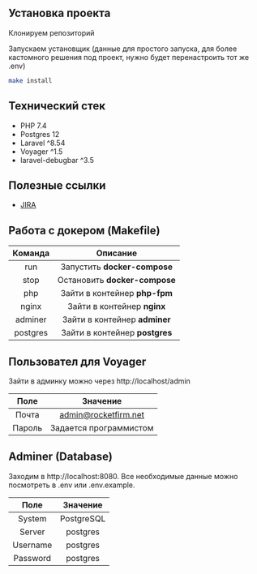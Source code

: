 ## Установка проекта

Клонируем репозиторий

Запускаем установщик (данные для простого запуска, для более кастомного решения под проект, нужно будет перенастроить тот же .env)

```bash
make install
```


## Технический стек

* PHP 7.4
* Postgres 12
* Laravel ^8.54
* Voyager ^1.5
* laravel-debugbar ^3.5


## Полезные ссылки

* [JIRA](https://jira.rocketfirm.com/browse/LAR)


## Работа с докером (Makefile)

|Команда|Описание|
|:-:|:-:|
|run|Запустить __docker-compose__|
|stop|Остановить __docker-compose__|
|php|Зайти в контейнер __php-fpm__|
|nginx|Зайти в контейнер __nginx__|
|adminer|Зайти в контейнер __adminer__|
|postgres|Зайти в контейнер __postgres__|


## Пользовател для Voyager

Зайти в админку можно через http://localhost/admin

|Поле|Значение|
|:-:|:-:|
|Почта|admin@rocketfirm.net|
|Пароль|Задается программистом|


## Adminer (Database)

Заходим в http://localhost:8080. Все необходимые данные можно посмотреть в .env или .env.example.

|Поле|Значение|
|:-:|:-:|
|System|PostgreSQL|
|Server|postgres|
|Username|postgres|
|Password|postgres|
